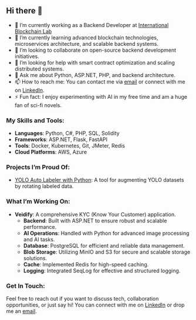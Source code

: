 ## Hi there 👋

- 🔭 I’m currently working as a Backend Developer at [International Blockchain Lab](https://github.com/international-blockchain-lab)
- 🌱 I’m currently learning advanced blockchain technologies, microservices architecture, and scalable backend systems.
- 👯 I’m looking to collaborate on open-source backend development initiatives.
- 🤔 I’m looking for help with smart contract optimization and scaling distributed systems.
- 💬 Ask me about Python, ASP.NET, PHP, and backend architecture.
- 📫 How to reach me: You can contact me via [email](mailto:sedatunal42@gmail.com) or connect with me on [LinkedIn](https://www.linkedin.com/in/sedat-unal/).
- ⚡ Fun fact: I enjoy experimenting with AI in my free time and am a huge fan of sci-fi novels.

### My Skills and Tools:
- **Languages**: Python, C#, PHP, SQL, Solidity
- **Frameworks**: ASP.NET, Flask, FastAPI
- **Tools**: Docker, Kubernetes, Git, JMeter, Redis
- **Cloud Platforms**: AWS, Azure

### Projects I’m Proud Of:
- [YOLO Auto Labeler with Python](https://github.com/sedat-unal/YoloAutoLabelWithPython): A tool for augmenting YOLO datasets by rotating labeled data.

### What I’m Working On:
- **Veidify**: A comprehensive KYC (Know Your Customer) application.
  - **Backend**: Built with ASP.NET to ensure robust and scalable performance.
  - **AI Operations**: Handled with Python for advanced image processing and AI tasks.
  - **Database**: PostgreSQL for efficient and reliable data management.
  - **Blob Storage**: Utilizing MinIO and S3 for secure and scalable storage solutions.
  - **Cache**: Implemented Redis for high-speed caching.
  - **Logging**: Integrated SeqLog for effective and structured logging.

### Get In Touch:
Feel free to reach out if you want to discuss tech, collaboration opportunities, or just say hi! You can connect with me on [LinkedIn](https://www.linkedin.com/in/sedat-unal/) or drop me an [email](mailto:sedatunal42@gmail.com).
